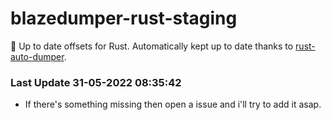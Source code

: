 # blazedumper-rust-staging

🚀 Up to date offsets for Rust. Automatically kept up to date thanks to [rust-auto-dumper](https://github.com/Akandesh/rust-auto-dumper).


### Last Update 31-05-2022 08:35:42
- If there's something missing then open a issue and i'll try to add it asap.